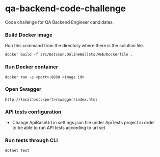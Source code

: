 # qa-backend-code-challenge

Code challenge for QA Backend Engineer candidates.

### Build Docker image

Run this command from the directory where there is the solution file.

```
docker build -f src/Betsson.OnlineWallets.Web/Dockerfile .
```

### Run Docker container

```
docker run -p <port>:8080 <image id>
```

### Open Swagger

```
http://localhost:<port>/swagger/index.html
```

### API tests configuration

- Change ApiBaseUrl in settings.json file under ApiTests project in order to be able to run API tests according to url set

### Run tests through CLI

```
dotnet test
```

